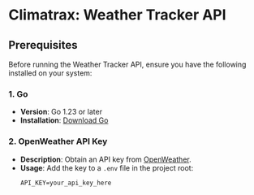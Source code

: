 # Climatrax: Weather Tracker API

## Prerequisites

Before running the Weather Tracker API, ensure you have the following installed on your system:

### 1. Go

- **Version**: Go 1.23 or later
- **Installation**: [Download Go](https://golang.org/dl/)

### 2. OpenWeather API Key

- **Description**: Obtain an API key from [OpenWeather](https://openweathermap.org/api).
- **Usage**: Add the key to a `.env` file in the project root:
  ```env
  API_KEY=your_api_key_here
  ```
